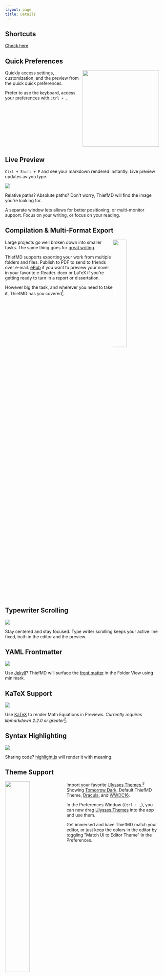```yaml
---
layout: page
title: Details
---
```


## Shortcuts

[Check here](/shortcuts)

## Quick Preferences

<img src="/images/quickmenu.png" style="float: right; width: 250px;" />

Quickly access settings, customization, and the preview from the quick quick preferences.

Prefer to use the keyboard, access your preferences with `Ctrl + ,`

<div style="clear: both"></div>

## Live Preview

`Ctrl + Shift + P` and see your markdown rendered instantly. Live preview updates as you type.

![](/images/image_finding.png)

Relative paths? Absolute paths? Don't worry, ThiefMD will find the image you're looking for.

A separate window lets allows for better positioning, or multi-monitor support. Focus on your writing, or focus on your reading.

## Compilation & Multi-Format Export

<img src="/images/export_menu.png" style="width: 30%; float: right;" />

Large projects go well broken down into smaller tasks. The same thing goes for [great writing](/tips/novel-writing).

ThiefMD supports exporting your work from multiple folders and files. Publish to PDF to send to friends over e-mail. [ePub](https://en.wikipedia.org/wiki/EPUB) if you want to preview your novel in your favorite e-Reader. docx or LaTeX if you're getting ready to turn in a report or dissertation.

However big the task, and wherever you need to take it, ThiefMD has you covered[^okay-its-pandoc].

[^okay-its-pandoc]: Export powered by [Pandoc](https://pandoc.org). [Let us know](https://github.com/kmwallio/ThiefMD/issues) if we don't have you covered.,

<div style="clear: both;"></div>

## Typewriter Scrolling

![](/images/typewriter_scrolling.gif)

Stay centered and stay focused. Type writer scrolling keeps your active line fixed, both in the editor and the preview.

## YAML Frontmatter

![](/images/jekyll-minimark.png)

Use [Jekyll](https://jekyllrb.com)? ThiefMD will surface the [front matter](https://jekyllrb.com/docs/front-matter) in the Folder View using minimark.

## KaTeX Support

![](/images/katex_preview.png)

Use [KaTeX](https://katex.org) to render Math Equations in Previews. *Currently requires libmarkdown 2.2.0 or greater*[^flatpak-recommended].

[^flatpak-recommended]: Using [flatpak](https://flathub.org/apps/details/com.github.kmwallio.thiefmd) will let ThiefMD use the latest and greatest versions of its dependencies.

## Syntax Highlighting

![](/images/syntax_preview.png)

Sharing code? [highlight.js](https://highlightjs.org) will render it with meaning.

## Theme Support

<img src="/images/theme_preferences.png" style="float: left; width: 40%" />

Import your favorite [Ulysses Themes](https://styles.ulysses.app/themes).[^ulysses-the-best] Showing [Tomorrow Dark](https://styles.ulysses.app/themes/tomorrow-qyp), Default ThiefMD Theme, [Dracula](https://styles.ulysses.app/themes/dracula-ZwJ), and [WWDC16](https://styles.ulysses.app/themes/wwdc16-04B).

[^ulysses-the-best]: [Ulysses](https://ulysses.app) is our writing tool of choice on [macOS](https://www.apple.com/macos).

In the Preferences Window (`Ctrl + ,`), you can now drag [Ulysses Themes](https://styles.ulysses.app/themes) into the app and use them.

Get immersed and have ThiefMD match your editor, or just keep the colors in the editor by toggling "Match UI to Editor Theme" in the Preferences.

<div style="clear: both;"></div>